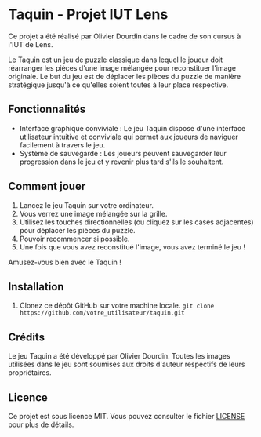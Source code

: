 # Taquin - Projet IUT Lens

Ce projet a été réalisé par Olivier Dourdin dans le cadre de son cursus à l'IUT de Lens.

Le Taquin est un jeu de puzzle classique dans lequel le joueur doit réarranger les pièces d'une image mélangée pour reconstituer l'image originale. Le but du jeu est de déplacer les pièces du puzzle de manière stratégique jusqu'à ce qu'elles soient toutes à leur place respective.

## Fonctionnalités

- Interface graphique conviviale : Le jeu Taquin dispose d'une interface utilisateur intuitive et conviviale qui permet aux joueurs de naviguer facilement à travers le jeu.
- Système de sauvegarde : Les joueurs peuvent sauvegarder leur progression dans le jeu et y revenir plus tard s'ils le souhaitent.

## Comment jouer

1. Lancez le jeu Taquin sur votre ordinateur.
2. Vous verrez une image mélangée sur la grille.
3. Utilisez les touches directionnelles (ou cliquez sur les cases adjacentes) pour déplacer les pièces du puzzle.
4. Pouvoir recommencer si possible.
5. Une fois que vous avez reconstitué l'image, vous avez terminé le jeu !

Amusez-vous bien avec le Taquin !

## Installation

1. Clonez ce dépôt GitHub sur votre machine locale.
`git clone https://github.com/votre_utilisateur/taquin.git`

## Crédits

Le jeu Taquin a été développé par Olivier Dourdin. Toutes les images utilisées dans le jeu sont soumises aux droits d'auteur respectifs de leurs propriétaires.

## Licence

Ce projet est sous licence MIT. Vous pouvez consulter le fichier [LICENSE](LICENSE) pour plus de détails.


